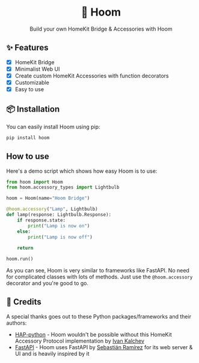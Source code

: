 <h1 align="center">🏡 Hoom</h1>
<p align="center">Build your own HomeKit Bridge & Accessories with Hoom</p>

## ✨ Features
- [x] HomeKit Bridge
- [x] Minimalist Web UI
- [x] Create custom HomeKit Accessories with function decorators
- [x] Customizable
- [x] Easy to use

## 📦 Installation
You can easily install Hoom using pip:

```bash
pip install hoom
```

## How to use
Here's a demo script which shows how easy Hoom is to use:

```python
from hoom import Hoom
from hoom.accessory_types import Lightbulb

hoom = Hoom(name="Hoom Bridge")

@hoom.accessory("Lamp", Lightbulb)
def lamp(response: Lightbulb.Response):
    if response.state:
        print("Lamp is now on")
    else:
        print("Lamp is now off")
        
    return

hoom.run()
```

As you can see, Hoom is very similar to frameworks like FastAPI. No need for complicated classes with lots of methods. Just use the `@hoom.accessory` decorator and you're good to go.

## 📣 Credits
A special thanks goes out to these Python packages/frameworks and their authors:

- [HAP-python](https://github.com/ikalchev/HAP-python) - Hoom wouldn't be possible without this HomeKit Accessory Protocol implementation by [Ivan Kalchev](https://github.com/ikalchev)
- [FastAPI](https://github.com/tiangolo/fastapi) - Hoom uses FastAPI by [Sebastián Ramírez](https://github.com/tiangolo) for its web server & UI and is heavily inspired by it
